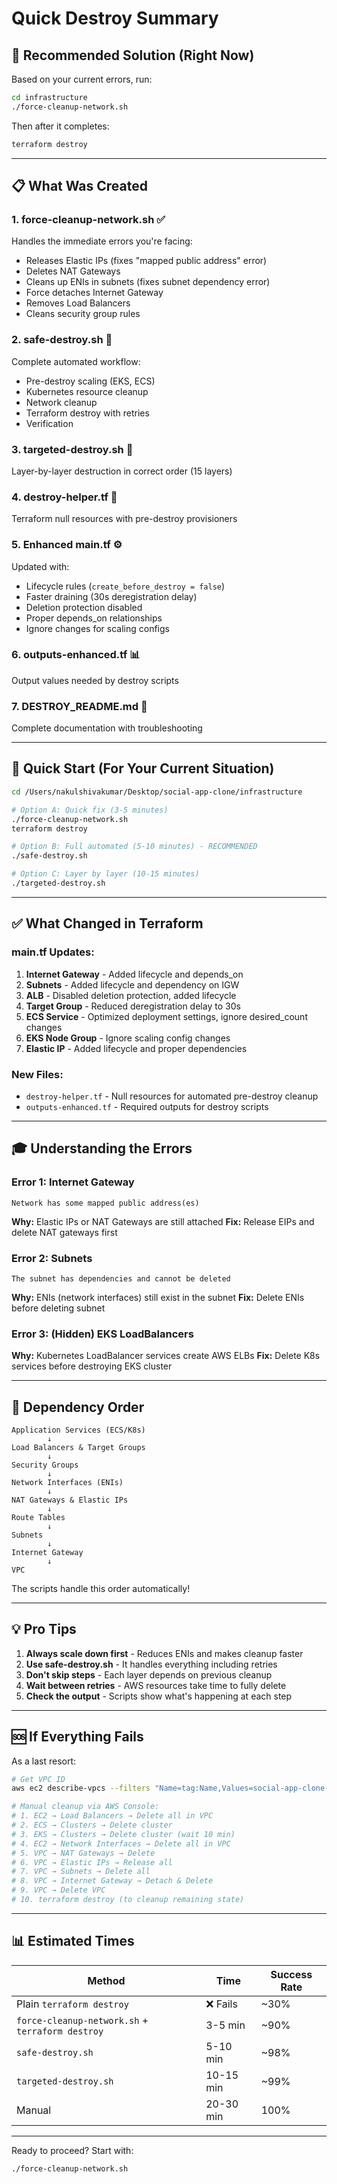 # Quick Destroy Summary

## 🎯 Recommended Solution (Right Now)

Based on your current errors, run:

```bash
cd infrastructure
./force-cleanup-network.sh
```

Then after it completes:

```bash
terraform destroy
```

---

## 📋 What Was Created

### 1. **force-cleanup-network.sh** ✅
Handles the immediate errors you're facing:
- Releases Elastic IPs (fixes "mapped public address" error)
- Deletes NAT Gateways
- Cleans up ENIs in subnets (fixes subnet dependency error)
- Force detaches Internet Gateway
- Removes Load Balancers
- Cleans security group rules

### 2. **safe-destroy.sh** 🚀
Complete automated workflow:
- Pre-destroy scaling (EKS, ECS)
- Kubernetes resource cleanup
- Network cleanup
- Terraform destroy with retries
- Verification

### 3. **targeted-destroy.sh** 🎯
Layer-by-layer destruction in correct order (15 layers)

### 4. **destroy-helper.tf** 🔧
Terraform null resources with pre-destroy provisioners

### 5. **Enhanced main.tf** ⚙️
Updated with:
- Lifecycle rules (`create_before_destroy = false`)
- Faster draining (30s deregistration delay)
- Deletion protection disabled
- Proper depends_on relationships
- Ignore changes for scaling configs

### 6. **outputs-enhanced.tf** 📊
Output values needed by destroy scripts

### 7. **DESTROY_README.md** 📖
Complete documentation with troubleshooting

---

## 🚀 Quick Start (For Your Current Situation)

```bash
cd /Users/nakulshivakumar/Desktop/social-app-clone/infrastructure

# Option A: Quick fix (3-5 minutes)
./force-cleanup-network.sh
terraform destroy

# Option B: Full automated (5-10 minutes) - RECOMMENDED
./safe-destroy.sh

# Option C: Layer by layer (10-15 minutes)
./targeted-destroy.sh
```

---

## ✅ What Changed in Terraform

### main.tf Updates:

1. **Internet Gateway** - Added lifecycle and depends_on
2. **Subnets** - Added lifecycle and dependency on IGW
3. **ALB** - Disabled deletion protection, added lifecycle
4. **Target Group** - Reduced deregistration delay to 30s
5. **ECS Service** - Optimized deployment settings, ignore desired_count changes
6. **EKS Node Group** - Ignore scaling config changes
7. **Elastic IP** - Added lifecycle and proper dependencies

### New Files:

- `destroy-helper.tf` - Null resources for automated pre-destroy cleanup
- `outputs-enhanced.tf` - Required outputs for destroy scripts

---

## 🎓 Understanding the Errors

### Error 1: Internet Gateway
```
Network has some mapped public address(es)
```
**Why:** Elastic IPs or NAT Gateways are still attached
**Fix:** Release EIPs and delete NAT gateways first

### Error 2: Subnets
```
The subnet has dependencies and cannot be deleted
```
**Why:** ENIs (network interfaces) still exist in the subnet
**Fix:** Delete ENIs before deleting subnet

### Error 3: (Hidden) EKS LoadBalancers
**Why:** Kubernetes LoadBalancer services create AWS ELBs
**Fix:** Delete K8s services before destroying EKS cluster

---

## 🔄 Dependency Order

```
Application Services (ECS/K8s)
        ↓
Load Balancers & Target Groups
        ↓
Security Groups
        ↓
Network Interfaces (ENIs)
        ↓
NAT Gateways & Elastic IPs
        ↓
Route Tables
        ↓
Subnets
        ↓
Internet Gateway
        ↓
VPC
```

The scripts handle this order automatically!

---

## 💡 Pro Tips

1. **Always scale down first** - Reduces ENIs and makes cleanup faster
2. **Use safe-destroy.sh** - It handles everything including retries
3. **Don't skip steps** - Each layer depends on previous cleanup
4. **Wait between retries** - AWS resources take time to fully delete
5. **Check the output** - Scripts show what's happening at each step

---

## 🆘 If Everything Fails

As a last resort:
```bash
# Get VPC ID
aws ec2 describe-vpcs --filters "Name=tag:Name,Values=social-app-clone-vpc"

# Manual cleanup via AWS Console:
# 1. EC2 → Load Balancers → Delete all in VPC
# 2. ECS → Clusters → Delete cluster
# 3. EKS → Clusters → Delete cluster (wait 10 min)
# 4. EC2 → Network Interfaces → Delete all in VPC
# 5. VPC → NAT Gateways → Delete
# 6. VPC → Elastic IPs → Release all
# 7. VPC → Subnets → Delete all
# 8. VPC → Internet Gateway → Detach & Delete
# 9. VPC → Delete VPC
# 10. terraform destroy (to cleanup remaining state)
```

---

## 📊 Estimated Times

| Method | Time | Success Rate |
|--------|------|--------------|
| Plain `terraform destroy` | ❌ Fails | ~30% |
| `force-cleanup-network.sh` + `terraform destroy` | 3-5 min | ~90% |
| `safe-destroy.sh` | 5-10 min | ~98% |
| `targeted-destroy.sh` | 10-15 min | ~99% |
| Manual | 20-30 min | 100% |

---

Ready to proceed? Start with:
```bash
./force-cleanup-network.sh
```
